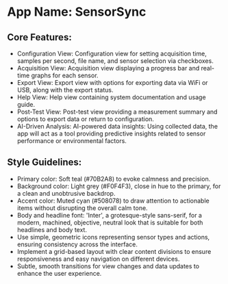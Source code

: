 # **App Name**: SensorSync

## Core Features:

- Configuration View: Configuration view for setting acquisition time, samples per second, file name, and sensor selection via checkboxes.
- Acquisition View: Acquisition view displaying a progress bar and real-time graphs for each sensor.
- Export View: Export view with options for exporting data via WiFi or USB, along with the export status.
- Help View: Help view containing system documentation and usage guide.
- Post-Test View: Post-test view providing a measurement summary and options to export data or return to configuration.
- AI-Driven Analysis: AI-powered data insights: Using collected data, the app will act as a tool providing predictive insights related to sensor performance or environmental factors.

## Style Guidelines:

- Primary color: Soft teal (#70B2A8) to evoke calmness and precision.
- Background color: Light grey (#F0F4F3), close in hue to the primary, for a clean and unobtrusive backdrop.
- Accent color: Muted cyan (#508078) to draw attention to actionable items without disrupting the overall calm tone.
- Body and headline font: 'Inter', a grotesque-style sans-serif, for a modern, machined, objective, neutral look that is suitable for both headlines and body text.
- Use simple, geometric icons representing sensor types and actions, ensuring consistency across the interface.
- Implement a grid-based layout with clear content divisions to ensure responsiveness and easy navigation on different devices.
- Subtle, smooth transitions for view changes and data updates to enhance the user experience.